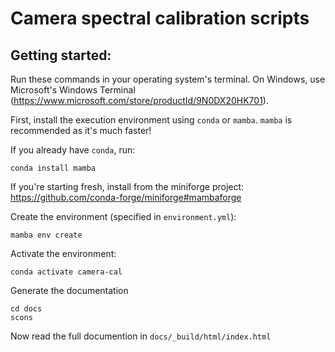 
# Camera spectral calibration scripts

## Getting started:

Run these commands in your operating system's terminal.
On Windows, use Microsoft's Windows Terminal (https://www.microsoft.com/store/productId/9N0DX20HK701).

First, install the execution environment using `conda` or `mamba`.
`mamba` is recommended as it's much faster!

If you already have `conda`, run:

```
conda install mamba
```

If you're starting fresh, install from the miniforge project: https://github.com/conda-forge/miniforge#mambaforge

Create the environment (specified in `environment.yml`):

```
mamba env create
```

Activate the environment:

```
conda activate camera-cal
```

Generate the documentation
```
cd docs
scons
```

Now read the full documention in `docs/_build/html/index.html`

